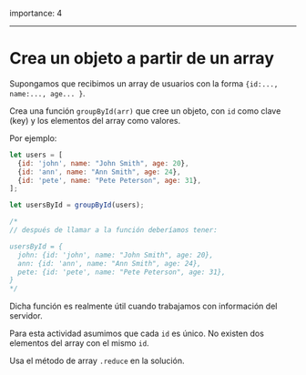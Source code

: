 importance: 4

---

# Crea un objeto a partir de un array

Supongamos que recibimos un array de usuarios con la forma `{id:..., name:..., age... }`.

Crea una función `groupById(arr)` que cree un objeto, con `id` como clave (key) y los elementos del array como valores.

Por ejemplo:

```js
let users = [
  {id: 'john', name: "John Smith", age: 20},
  {id: 'ann', name: "Ann Smith", age: 24},
  {id: 'pete', name: "Pete Peterson", age: 31},
];

let usersById = groupById(users);

/*
// después de llamar a la función deberíamos tener:

usersById = {
  john: {id: 'john', name: "John Smith", age: 20},
  ann: {id: 'ann', name: "Ann Smith", age: 24},
  pete: {id: 'pete', name: "Pete Peterson", age: 31},
}
*/
```

Dicha función es realmente útil cuando trabajamos con información del servidor.

Para esta actividad asumimos que cada `id` es único. No existen dos elementos del array con el mismo `id`.

Usa el método de array `.reduce` en la solución.
